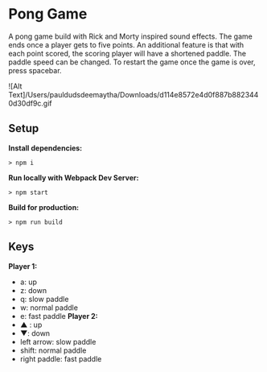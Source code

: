 # Pong Game

A pong game build with Rick and Morty inspired sound effects. The game ends once a player gets to five points. An additional feature is that with each point scored, the scoring player will have a shortened paddle. The paddle speed can be changed. To restart the game once the game is over, press spacebar.

 ![Alt Text]/Users/pauldudsdeemaytha/Downloads/d114e8572e4d0f887b8823440d30df9c.gif
## Setup

**Install dependencies:**

`> npm i`

**Run locally with Webpack Dev Server:**

`> npm start`

**Build for production:**

`> npm run build`

## Keys

**Player 1:**
* a: up
* z: down
* q: slow paddle
* w: normal paddle
* e: fast paddle
**Player 2:**
* ▲ : up
* ▼: down
* left arrow: slow paddle
* shift: normal paddle
* right paddle: fast paddle
